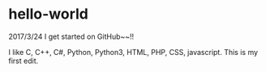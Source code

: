 # hello-world
2017/3/24 I get started on GitHub~~!!

I like C, C++, C#, Python, Python3, HTML, PHP, CSS, javascript.
This is my first edit.
